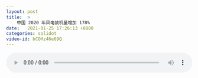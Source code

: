 ```yaml
---
layout: post
title:  >
    中国 2020 年风电装机量增加 178%
date:   2021-01-25 17:26:13 +0800
categories: solidot
video-id: bCOHz46e69Q
---
```


<audio src="/assets/774073f289d64f9d586693941f4efc66.mp3" style="width: 100%;" controls></audio>

